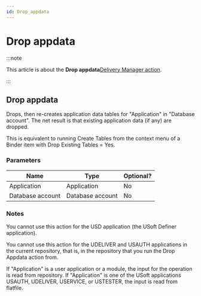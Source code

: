 ```yaml
---
id: Drop_appdata
---
```


# Drop appdata




:::note

This article is about the **Drop appdata**[Delivery Manager action](/Continuous_delivery/Delivery_Manager_actions_by_name).

:::

## **Drop appdata**

Drops, then re-creates application data tables for "Application" in "Database account". The net result is that existing application data (if any) are dropped.

This is equivalent to running Create Tables from the context menu of a Binder item with Drop Existing Tables = Yes.

### Parameters

|**Name**|**Type**|**Optional?**|
|--------|--------|--------|
|Application|Application|No      |
|Database account|Database account|No      |



### Notes

You cannot use this action for the USD application (the USoft Definer application).

You cannot use this action for the UDELIVER and USAUTH applications in the current repository, that is, in the repository that you run the Drop Appdata action from.

If "Application" is a user application or a module, the input for the operation is read from repository. If "Application" is one of the USoft applications USAUTH, UDELIVER, USERVICE, or USTESTER, the input is read from flatfile.